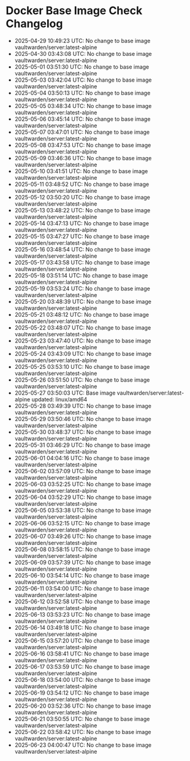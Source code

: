 # Docker Base Image Check Changelog

* 2025-04-29 10:49:23 UTC: No change to base image vaultwarden/server:latest-alpine
* 2025-04-30 03:43:08 UTC: No change to base image vaultwarden/server:latest-alpine
* 2025-05-01 03:51:30 UTC: No change to base image vaultwarden/server:latest-alpine
* 2025-05-03 03:42:04 UTC: No change to base image vaultwarden/server:latest-alpine
* 2025-05-04 03:50:13 UTC: No change to base image vaultwarden/server:latest-alpine
* 2025-05-05 03:48:34 UTC: No change to base image vaultwarden/server:latest-alpine
* 2025-05-06 03:45:14 UTC: No change to base image vaultwarden/server:latest-alpine
* 2025-05-07 03:47:01 UTC: No change to base image vaultwarden/server:latest-alpine
* 2025-05-08 03:47:53 UTC: No change to base image vaultwarden/server:latest-alpine
* 2025-05-09 03:46:36 UTC: No change to base image vaultwarden/server:latest-alpine
* 2025-05-10 03:41:51 UTC: No change to base image vaultwarden/server:latest-alpine
* 2025-05-11 03:48:52 UTC: No change to base image vaultwarden/server:latest-alpine
* 2025-05-12 03:50:20 UTC: No change to base image vaultwarden/server:latest-alpine
* 2025-05-13 03:48:22 UTC: No change to base image vaultwarden/server:latest-alpine
* 2025-05-14 03:47:13 UTC: No change to base image vaultwarden/server:latest-alpine
* 2025-05-15 03:47:27 UTC: No change to base image vaultwarden/server:latest-alpine
* 2025-05-16 03:48:54 UTC: No change to base image vaultwarden/server:latest-alpine
* 2025-05-17 03:43:58 UTC: No change to base image vaultwarden/server:latest-alpine
* 2025-05-18 03:51:14 UTC: No change to base image vaultwarden/server:latest-alpine
* 2025-05-19 03:53:24 UTC: No change to base image vaultwarden/server:latest-alpine
* 2025-05-20 03:48:39 UTC: No change to base image vaultwarden/server:latest-alpine
* 2025-05-21 03:48:12 UTC: No change to base image vaultwarden/server:latest-alpine
* 2025-05-22 03:48:07 UTC: No change to base image vaultwarden/server:latest-alpine
* 2025-05-23 03:47:40 UTC: No change to base image vaultwarden/server:latest-alpine
* 2025-05-24 03:43:09 UTC: No change to base image vaultwarden/server:latest-alpine
* 2025-05-25 03:53:10 UTC: No change to base image vaultwarden/server:latest-alpine
* 2025-05-26 03:51:50 UTC: No change to base image vaultwarden/server:latest-alpine
* 2025-05-27 03:50:03 UTC: Base image vaultwarden/server:latest-alpine updated: linux/amd64
* 2025-05-28 03:49:39 UTC: No change to base image vaultwarden/server:latest-alpine
* 2025-05-29 03:50:46 UTC: No change to base image vaultwarden/server:latest-alpine
* 2025-05-30 03:48:37 UTC: No change to base image vaultwarden/server:latest-alpine
* 2025-05-31 03:46:29 UTC: No change to base image vaultwarden/server:latest-alpine
* 2025-06-01 04:04:16 UTC: No change to base image vaultwarden/server:latest-alpine
* 2025-06-02 03:57:09 UTC: No change to base image vaultwarden/server:latest-alpine
* 2025-06-03 03:52:25 UTC: No change to base image vaultwarden/server:latest-alpine
* 2025-06-04 03:52:29 UTC: No change to base image vaultwarden/server:latest-alpine
* 2025-06-05 03:53:38 UTC: No change to base image vaultwarden/server:latest-alpine
* 2025-06-06 03:52:15 UTC: No change to base image vaultwarden/server:latest-alpine
* 2025-06-07 03:49:26 UTC: No change to base image vaultwarden/server:latest-alpine
* 2025-06-08 03:58:15 UTC: No change to base image vaultwarden/server:latest-alpine
* 2025-06-09 03:57:39 UTC: No change to base image vaultwarden/server:latest-alpine
* 2025-06-10 03:54:14 UTC: No change to base image vaultwarden/server:latest-alpine
* 2025-06-11 03:54:00 UTC: No change to base image vaultwarden/server:latest-alpine
* 2025-06-12 03:52:58 UTC: No change to base image vaultwarden/server:latest-alpine
* 2025-06-13 03:53:23 UTC: No change to base image vaultwarden/server:latest-alpine
* 2025-06-14 03:49:18 UTC: No change to base image vaultwarden/server:latest-alpine
* 2025-06-15 03:57:20 UTC: No change to base image vaultwarden/server:latest-alpine
* 2025-06-16 03:58:41 UTC: No change to base image vaultwarden/server:latest-alpine
* 2025-06-17 03:53:59 UTC: No change to base image vaultwarden/server:latest-alpine
* 2025-06-18 03:54:00 UTC: No change to base image vaultwarden/server:latest-alpine
* 2025-06-19 03:54:12 UTC: No change to base image vaultwarden/server:latest-alpine
* 2025-06-20 03:52:36 UTC: No change to base image vaultwarden/server:latest-alpine
* 2025-06-21 03:50:55 UTC: No change to base image vaultwarden/server:latest-alpine
* 2025-06-22 03:58:42 UTC: No change to base image vaultwarden/server:latest-alpine
* 2025-06-23 04:00:47 UTC: No change to base image vaultwarden/server:latest-alpine
